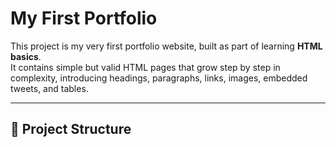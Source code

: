 # My First Portfolio

This project is my very first portfolio website, built as part of learning **HTML basics**.  
It contains simple but valid HTML pages that grow step by step in complexity, introducing headings, paragraphs, links, images, embedded tweets, and tables.

---

## 📂 Project Structure

